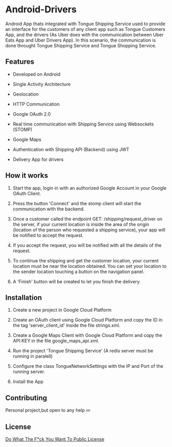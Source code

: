 # Android-Drivers

Android App thats integrated with Tongue Shipping Service used to provide an interface for the customers of any client app such as Tongue Customers App, and the drivers (As Uber does with the communication between Uber Eats App and Uber Drivers App). In this scenario, the communication is done throught Tongue Shipping Service and Tongue Shopping Service. 

## Features

- Developed on Android

- Single Activity Architecture

- Geolocation

- HTTP Communication

- Google OAuth 2.0

- Real time communication with Shipping Service using Websockets (STOMP)

- Google Maps

- Authentication with Shipping API (Backend) using JWT

- Delivery App for drivers

## How it works

1. Start the app, login in with an authorized Google Account in your Google OAuth Client.

2. Press the button 'Connect' and the stomp client will start the communication with the backend.

3. Once a customer called the endpoint GET: /shipping/request_driver on the server, if your current location is inside the area of the origin (location of the person who requested a shipping service), your app will be notified to accept the request.

4. If you accept the request, you will be notified with all the details of the request.

5. To continue the shipping and get the customer location, your current location must be near the location obtained. You can set your location to the sender location touching a button on the navigation panel.

6. A 'Finish' button will be created to let you finish the delivery.

## Installation

1. Create a new project in Google Cloud Platform

2. Create an OAuth client using Google Cloud Platform and copy the ID in the tag 'server_client_id' inside the file strings.xml.

3. Create a Google Maps Client with Google Cloud Platform and copy the API KEY in the file google_maps_api.xml.

4. Run the project 'Tongue Shipping Service' (A redis server must be running in paralell)

5. Configure the class TongueNetworkSettings with the IP and Port of the running server.

6. Install the App


## Contributing
Personal project,but open to any help 💤

## License
[Do What The F*ck You Want To Public License](http://www.wtfpl.net/)
